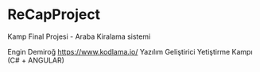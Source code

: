 # ReCapProject
Kamp Final Projesi - Araba Kiralama sistemi

Engin Demiroğ https://www.kodlama.io/ 
Yazılım Geliştirici Yetiştirme Kampı (C# + ANGULAR)

